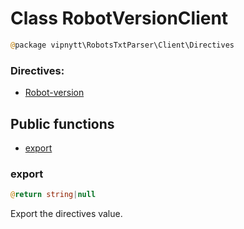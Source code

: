 # Class RobotVersionClient
```php
@package vipnytt\RobotsTxtParser\Client\Directives
```

### Directives:
- [Robot-version](../Directives.md#robot-version)

## Public functions
- [export](#export)

### export
```php
@return string|null
```
Export the directives value.
